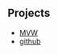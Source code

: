 ## Projects

* [MVW](http://kevinbeaty.github.com/mvw/index.html)
* [github](http://github.com/kevinbeaty)
